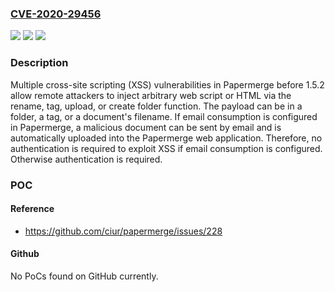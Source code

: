 ### [CVE-2020-29456](https://cve.mitre.org/cgi-bin/cvename.cgi?name=CVE-2020-29456)
![](https://img.shields.io/static/v1?label=Product&message=n%2Fa&color=blue)
![](https://img.shields.io/static/v1?label=Version&message=n%2Fa&color=blue)
![](https://img.shields.io/static/v1?label=Vulnerability&message=n%2Fa&color=brighgreen)

### Description

Multiple cross-site scripting (XSS) vulnerabilities in Papermerge before 1.5.2 allow remote attackers to inject arbitrary web script or HTML via the rename, tag, upload, or create folder function. The payload can be in a folder, a tag, or a document's filename. If email consumption is configured in Papermerge, a malicious document can be sent by email and is automatically uploaded into the Papermerge web application. Therefore, no authentication is required to exploit XSS if email consumption is configured. Otherwise authentication is required.

### POC

#### Reference
- https://github.com/ciur/papermerge/issues/228

#### Github
No PoCs found on GitHub currently.

